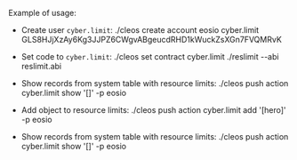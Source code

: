 Example of usage:

- Create user `cyber.limit`:
./cleos create account eosio cyber.limit GLS8HJjXzAy6Kg3JJPZ6CWgvABgeucdRHD1kWuckZsXGn7FVQMRvK

- Set code to `cyber.limit`:
./cleos set contract cyber.limit ./reslimit --abi reslimit.abi

- Show records from system table with resource limits:
./cleos push action cyber.limit show '[]' -p eosio

- Add object to resource limits:
./cleos push action cyber.limit add '[hero]' -p eosio

- Show records from system table with resource limits:
./cleos push action cyber.limit show '[]' -p eosio


